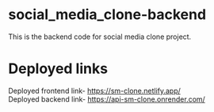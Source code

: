# social_media_clone-backend

This is the backend code for social media clone project.

# Deployed links

Deployed frontend link- https://sm-clone.netlify.app/ \
Deployed backend link- https://api-sm-clone.onrender.com/
